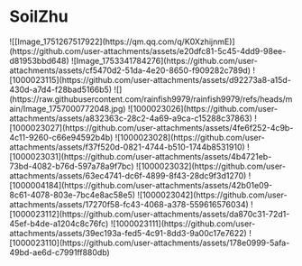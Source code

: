 # SoilZhu 
<p style="display:none"></p>
![[Image_1751267517922](https://qm.qq.com/q/K0XzhijnmE)](https://github.com/user-attachments/assets/e20dfc81-5c45-4dd9-98ee-d81953bbd648)
![Image_1753341784276](https://github.com/user-attachments/assets/cf5470d2-51da-4e20-8650-f909282c789d)
![1000023115](https://github.com/user-attachments/assets/d92273a8-a15d-430d-a7d4-f28bad5166b5)
![](https://raw.githubusercontent.com/rainfish9979/rainfish9979/refs/heads/main/Image_1757000772048.jpg)
![1000023026](https://github.com/user-attachments/assets/a832363c-28c2-4a69-a9ca-c15288c37863)
![1000023027](https://github.com/user-attachments/assets/4fe6f252-4c9b-4c11-9260-c66e94592b4b)
![1000023028](https://github.com/user-attachments/assets/f37f520d-0821-4744-b510-1744b8531910)
![1000023031](https://github.com/user-attachments/assets/4b4721eb-73bd-4082-b76d-597a78a9f7bc)
![1000023032](https://github.com/user-attachments/assets/63ec4741-dc6f-4899-8f43-28dc9f3d1270)
![1000004184](https://github.com/user-attachments/assets/42b01e09-8c61-4078-803e-7bc4e8ac58e5)
![1000023042](https://github.com/user-attachments/assets/17270f58-fc43-4068-a378-559616576034)
![1000023112](https://github.com/user-attachments/assets/da870c31-72d1-45ef-b4de-a1204c8c76fc)
![1000023111](https://github.com/user-attachments/assets/39ec193a-fed5-4c91-8dd3-9a00c17e7622)
![1000023110](https://github.com/user-attachments/assets/178e0999-5afa-49bd-ae6d-c7991ff880db)

